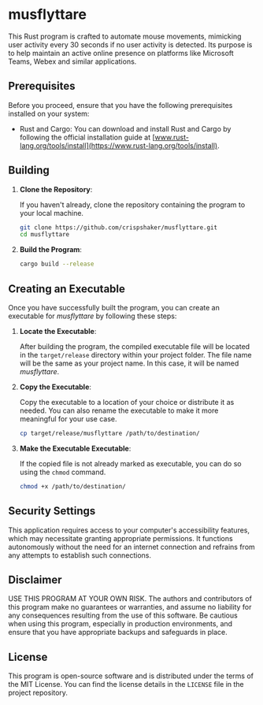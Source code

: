 # musflyttare
This Rust program is crafted to automate mouse movements, mimicking user activity every 30 seconds if no user activity is detected. Its purpose is to help maintain an active online presence on platforms like Microsoft Teams, Webex and similar applications.

## Prerequisites

Before you proceed, ensure that you have the following prerequisites installed on your system:

- Rust and Cargo: You can download and install Rust and Cargo by following the official installation guide at [www.rust-lang.org/tools/install](https://www.rust-lang.org/tools/install).

## Building

1. **Clone the Repository**:

    If you haven't already, clone the repository containing the program to your local machine.

    ```bash
    git clone https://github.com/crispshaker/musflyttare.git
    cd musflyttare
    ```

2. **Build the Program**:

    ```bash
    cargo build --release
    ```

## Creating an Executable

Once you have successfully built the program, you can create an executable for *musflyttare* by following these steps:

1. **Locate the Executable**:

    After building the program, the compiled executable file will be located in the `target/release` directory within your project folder. The file name will be the same as your project name. In this case, it will be named *musflyttare*.

2. **Copy the Executable**:

    Copy the executable to a location of your choice or distribute it as needed. You can also rename the executable to make it more meaningful for your use case.

    ```bash
    cp target/release/musflyttare /path/to/destination/
    ```

3. **Make the Executable Executable**:

    If the copied file is not already marked as executable, you can do so using the `chmod` command.

    ```bash
    chmod +x /path/to/destination/
    ```

## Security Settings

This application requires access to your computer's accessibility features, which may necessitate granting appropriate permissions. It functions autonomously without the need for an internet connection and refrains from any attempts to establish such connections.

## Disclaimer

USE THIS PROGRAM AT YOUR OWN RISK. The authors and contributors of this program make no guarantees or warranties, and assume no liability for any consequences resulting from the use of this software. Be cautious when using this program, especially in production environments, and ensure that you have appropriate backups and safeguards in place.

## License

This program is open-source software and is distributed under the terms of the MIT License. You can find the license details in the `LICENSE` file in the project repository.